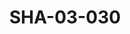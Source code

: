 ---
pid: SHA-03-030
title: SHA-03-030
language: en
collection: Sharhabil Ahmed
original_label: 
rights: Sharhabil Ahmed
location_of_original: Sharhabil Ahmed
photographer_or_studio: 
scanned_from: photograph 9.1 by 11.7
_date: '1959'
location: Khartoum
description: private concert at house of american embassy worker Musa Bahr Ibrahim
  Ali Nur al Jalil Sharhabil Ahmed and Ms. Beacon
additional_notes: 
permission_display: 'yes'
on_server: 'no'
on_website: 'no'
permalink: /archive/en/sha-03-030.html
layout: photo-page
---